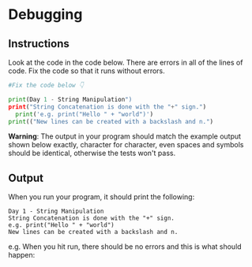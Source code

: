 # Debugging

## Instructions

Look at the code in the code below. There are errors in all of the lines of code. Fix the code so that it runs without errors.

```python
#Fix the code below 👇

print(Day 1 - String Manipulation")
print("String Concatenation is done with the "+" sign.")
  print('e.g. print("Hello " + "world")')
print(("New lines can be created with a backslash and n.")
```

**Warning**: The output in your program should match the example output shown below exactly, character for character, even spaces and symbols should be identical, otherwise the tests won't pass.

## Output

When you run your program, it should print the following:

```
Day 1 - String Manipulation
String Concatenation is done with the "+" sign.
e.g. print("Hello " + "world")
New lines can be created with a backslash and n.
```

e.g. When you hit run, there should be no errors and this is what should happen:
